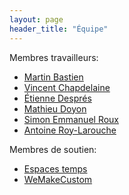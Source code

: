 ```yaml
---
layout: page
header_title: "Équipe"
---
```


Membres travailleurs:

+ [Martin Bastien](https://twitter.com/martinbastien)
+ [Vincent Chapdelaine](https://twitter.com/vincentac)
+ [Étienne Després](http://etienne.io/)
+ [Mathieu Doyon](https://twitter.com/mathdoy)
+ [Simon Emmanuel Roux](https://twitter.com/sroux)
+ [Antoine Roy-Larouche](https://twitter.com/touann)

Membres de soutien:

+ [Espaces temps](https://espacestemps.ca)
+ [WeMakeCustom](http://wemakecustom.com)

